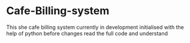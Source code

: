 # Cafe-Billing-system
This she cafe billing system currently in development initialised with the help of python before changes read the full code and understand
